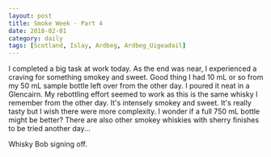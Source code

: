 ```yaml
---
layout: post
title: Smoke Week - Part 4
date: 2018-02-01
category: daily
tags: [Scotland, Islay, Ardbeg, Ardbeg_Uigeadail]
---
```


I completed a big task at work today. As the end was near, I experienced a craving for something smokey and sweet. Good thing I had 10 mL or so from my 50 mL sample bottle left over from the other day. I poured it neat in a Glencairn. My rebottling effort seemed to work as this is the same whisky I remember from the other day. It's intensely smokey and sweet. It's really tasty but I wish there were more complexity. I wonder if a full 750 mL bottle might be better? There are also other smokey whiskies with sherry finishes to be tried another day...

Whisky Bob signing off.
